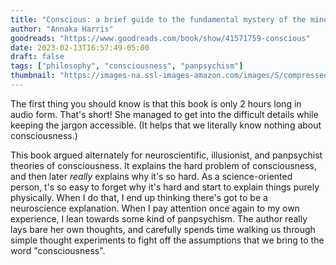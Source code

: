 ```yaml
---
title: "Conscious: a brief guide to the fundamental mystery of the mind"
author: "Annaka Harris"
goodreads: "https://www.goodreads.com/book/show/41571759-conscious"
date: 2023-02-13T16:57:49-05:00
draft: false
tags: ["philosophy", "consciousness", "panpsychism"]
thumbnail: "https://images-na.ssl-images-amazon.com/images/S/compressed.photo.goodreads.com/books/1551281961i/41571759.jpg"
---
```


The first thing you should know is that this book is only 2 hours long in audio form. That's short! She managed to get into the difficult details while keeping the jargon accessible. (It helps that we literally know nothing about consciousness.)

This book argued alternately for neuroscientific, illusionist, and panpsychist theories of consciousness. It explains the hard problem of consciousness, and then later *really* explains why it's so hard. As a science-oriented person, t's so easy to forget why it's hard and start to explain things purely physically. When I do that, I end up thinking there's got to be a neuroscience explanation. When I pay attention once again to my own experience, I lean towards some kind of panpsychism. The author really lays bare her own thoughts, and carefully spends time walking us through simple thought experiments to fight off the assumptions that we bring to the word "consciousness".
